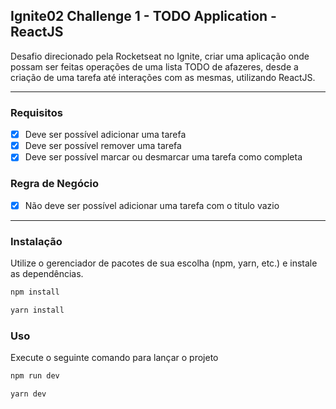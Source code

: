 ## Ignite02 Challenge 1 - TODO Application - ReactJS
Desafio direcionado pela Rocketseat no Ignite, criar uma aplicação onde possam ser feitas operações de uma lista TODO de afazeres, desde a criação de uma tarefa até interações com as mesmas, utilizando ReactJS.

---

### Requisitos

- [X] Deve ser possível adicionar uma tarefa
- [X] Deve ser possível remover uma tarefa
- [X] Deve ser possível marcar ou desmarcar uma tarefa como completa

### Regra de Negócio

- [X] Não deve ser possível adicionar uma tarefa com o titulo vazio

---

### Instalação

Utilize o gerenciador de pacotes de sua escolha (npm, yarn, etc.) e instale as dependências.

```bash
npm install
```

```bash
yarn install
```

### Uso
Execute o seguinte comando para lançar o projeto

```bash
npm run dev
```

```bash
yarn dev
```
